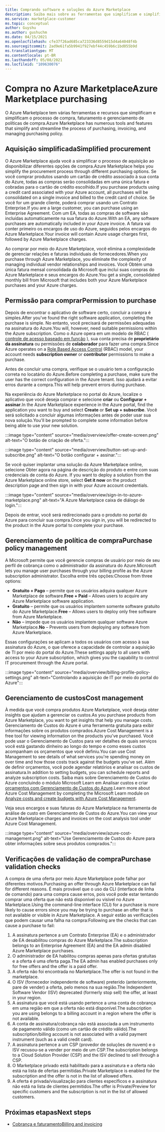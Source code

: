 ```yaml
---
title: Comprando software e soluções do Azure Marketplace
description: Saiba mais sobre as ferramentas que simplificam e simplificam as compras e o gerenciamento de software no Azure Marketplace.
ms.service: marketplace-customer
ms.topic: conceptual
author: Guyshu
ms.author: gushuchm
ms.date: 04/15/2021
ms.openlocfilehash: cfe37f26ad685ca723336d8559d15d4a64048f4b
ms.sourcegitcommit: 2ad9e61fa5b9941f927ebf44c459b6c1bd055b9d
ms.translationtype: MT
ms.contentlocale: pt-BR
ms.lasthandoff: 05/08/2021
ms.locfileid: "109630076"
---
```

# <a name="azure-marketplace-purchasing"></a><span data-ttu-id="25849-103">Compra no Azure Marketplace</span><span class="sxs-lookup"><span data-stu-id="25849-103">Azure Marketplace purchasing</span></span>

<span data-ttu-id="25849-104">O Azure Marketplace tem várias ferramentas e recursos que simplificam e simplificam o processo de compra, faturamento e gerenciamento de políticas de compra.</span><span class="sxs-lookup"><span data-stu-id="25849-104">Azure Marketplace has numerous tools and features that simplify and streamline the process of purchasing, invoicing, and managing purchasing policy.</span></span>

## <a name="simplified-procurement"></a><span data-ttu-id="25849-105">Aquisição simplificada</span><span class="sxs-lookup"><span data-stu-id="25849-105">Simplified procurement</span></span>

<span data-ttu-id="25849-106">O Azure Marketplace ajuda você a simplificar o processo de aquisição ao disponibilizar diferentes opções de compra.</span><span class="sxs-lookup"><span data-stu-id="25849-106">Azure Marketplace helps you simplify the procurement process through different purchasing options.</span></span> <span data-ttu-id="25849-107">Se você comprar produtos usando um cartão de crédito associado à sua conta do Azure, todas as compras serão consolidadas em uma única fatura e cobradas para o cartão de crédito escolhido.</span><span class="sxs-lookup"><span data-stu-id="25849-107">If you purchase products using a credit card associated with your Azure account, all purchases will be consolidated on a single invoice and billed to the credit card of choice.</span></span> <span data-ttu-id="25849-108">Se você for um grande cliente, poderá comprar usando um Contrato Enterprise.</span><span class="sxs-lookup"><span data-stu-id="25849-108">If you are a large customer, you can purchase using an Enterprise Agreement.</span></span> <span data-ttu-id="25849-109">Com um EA, todas as compras de software são incluídas automaticamente na sua fatura do Azure.</span><span class="sxs-lookup"><span data-stu-id="25849-109">With an EA, any software purchases are automatically included in your Azure invoice.</span></span> <span data-ttu-id="25849-110">A fatura vai conter primeiro os encargos de uso do Azure, seguidos pelos encargos do Azure Marketplace.</span><span class="sxs-lookup"><span data-stu-id="25849-110">Your invoice will contain Azure usage charges first, followed by Azure Marketplace charges.</span></span>

<span data-ttu-id="25849-111">Ao comprar por meio do Azure Marketplace, você elimina a complexidade de gerenciar relações e faturas individuais de fornecedores.</span><span class="sxs-lookup"><span data-stu-id="25849-111">When you purchase through Azure Marketplace, you eliminate the complexity of managing individual vendor relationships and invoices.</span></span> <span data-ttu-id="25849-112">Você Obtém uma única fatura mensal consolidada da Microsoft que inclui suas compras do Azure Marketplace e seus encargos do Azure.</span><span class="sxs-lookup"><span data-stu-id="25849-112">You get a single, consolidated monthly bill from Microsoft that includes both your Azure Marketplace purchases and your Azure charges.</span></span>

## <a name="permission-to-purchase"></a><span data-ttu-id="25849-113">Permissão para comprar</span><span class="sxs-lookup"><span data-stu-id="25849-113">Permission to purchase</span></span>

<span data-ttu-id="25849-114">Depois de encontrar o aplicativo de software certo, concluir a compra é simples.</span><span class="sxs-lookup"><span data-stu-id="25849-114">After you've found the right software application, completing the purchase is simple.</span></span> <span data-ttu-id="25849-115">No entanto, você precisará de permissões adequadas na assinatura do Azure.</span><span class="sxs-lookup"><span data-stu-id="25849-115">You will, however, need suitable permissions within the Azure subscription.</span></span> <span data-ttu-id="25849-116">Como o Azure opera em um modelo de RBAC ( [controle de acesso baseado em função](/azure/role-based-access-control/overview) ), sua conta precisa de **proprietário da assinatura** ou permissões de **colaborador** para fazer uma compra.</span><span class="sxs-lookup"><span data-stu-id="25849-116">Since Azure operates on a [Role Based Access Control](/azure/role-based-access-control/overview) (RBAC) model, your account needs **subscription owner** or **contributor** permissions to make a purchase.</span></span>

<span data-ttu-id="25849-117">Antes de concluir uma compra, verifique se o usuário tem a configuração correta no locatário do Azure.</span><span class="sxs-lookup"><span data-stu-id="25849-117">Before completing a purchase, make sure the user has the correct configuration in the Azure tenant.</span></span> <span data-ttu-id="25849-118">Isso ajudará a evitar erros durante a compra.</span><span class="sxs-lookup"><span data-stu-id="25849-118">This will help prevent errors during purchase.</span></span>

<span data-ttu-id="25849-119">Na experiência do Azure Marketplace no portal do Azure, localize o aplicativo que você deseja comprar e selecione **criar** ou **Configurar + assinar**.</span><span class="sxs-lookup"><span data-stu-id="25849-119">In the Azure Marketplace experience in the Azure portal, find the application you want to buy and select **Create** or **Set up + subscribe**.</span></span> <span data-ttu-id="25849-120">Você será solicitado a concluir algumas informações antes de poder usar sua nova solução.</span><span class="sxs-lookup"><span data-stu-id="25849-120">You'll be prompted to complete some information before being able to use your new solution.</span></span>

:::image type="content" source="media/overview/offer-create-screen.png" alt-text="O botão de criação de oferta.":::

:::image type="content" source="media/overview/button-set-up-and-subscribe.png" alt-text="O botão configurar + assinar.":::

<span data-ttu-id="25849-123">Se você quiser implantar uma solução da Azure Marketplace online, selecione Obter agora na página de descrição do produto e entre com suas credenciais de conta do Azure. </span><span class="sxs-lookup"><span data-stu-id="25849-123">If you want to deploy a solution from the Azure Marketplace online store, select **Get it now** on the product description page and then sign in with your Azure account credentials.</span></span>

:::image type="content" source="media/overview/sign-in-to-azure-marketplace.png" alt-text="A Azure Marketplace caixa de diálogo de login.":::

<span data-ttu-id="25849-125">Depois de entrar, você será redirecionado para o produto no portal do Azure para concluir sua compra.</span><span class="sxs-lookup"><span data-stu-id="25849-125">Once you sign in, you will be redirected to the product in the Azure portal to complete your purchase.</span></span>

## <a name="purchase-policy-management"></a><span data-ttu-id="25849-126">Gerenciamento de política de compra</span><span class="sxs-lookup"><span data-stu-id="25849-126">Purchase policy management</span></span>

<span data-ttu-id="25849-127">A Microsoft permite que você gerencie compras de usuário por meio de seu perfil de cobrança como o administrador da assinatura do Azure.</span><span class="sxs-lookup"><span data-stu-id="25849-127">Microsoft lets you manage user purchases through your billing profile as the Azure subscription administrator.</span></span> <span data-ttu-id="25849-128">Escolha entre três opções:</span><span class="sxs-lookup"><span data-stu-id="25849-128">Choose from three options:</span></span>

- <span data-ttu-id="25849-129">**Gratuito + Pago** – permite que os usuários adquira qualquer Azure Marketplace de software.</span><span class="sxs-lookup"><span data-stu-id="25849-129">**Free + Paid** – Allows users to acquire any Azure Marketplace software application.</span></span>
- <span data-ttu-id="25849-130">**Gratuito** – permite que os usuários implantem somente software gratuito do Azure Marketplace.</span><span class="sxs-lookup"><span data-stu-id="25849-130">**Free** – Allows users to deploy only free software from Azure Marketplace.</span></span>
- <span data-ttu-id="25849-131">**Não** – impede que os usuários implantem qualquer software Azure Marketplace.</span><span class="sxs-lookup"><span data-stu-id="25849-131">**No** – Prevents users from deploying any software from Azure Marketplace.</span></span>

<span data-ttu-id="25849-132">Essas configurações se aplicam a todos os usuários com acesso à sua assinatura do Azure, o que oferece a capacidade de controlar a aquisição de TI por meio do portal do Azure.</span><span class="sxs-lookup"><span data-stu-id="25849-132">These settings apply to all users with access to your Azure subscription, which gives you the capability to control IT procurement through the Azure portal.</span></span>

:::image type="content" source="media/overview/billing-profile-policy-settings.png" alt-text="Controlando a aquisição de IT por meio do portal do Azure":::

## <a name="cost-management"></a><span data-ttu-id="25849-134">Gerenciamento de custos</span><span class="sxs-lookup"><span data-stu-id="25849-134">Cost management</span></span>

<span data-ttu-id="25849-135">À medida que você compra produtos Azure Marketplace, você deseja obter insights que ajudam a gerenciar os custos.</span><span class="sxs-lookup"><span data-stu-id="25849-135">As you purchase products from Azure Marketplace, you want to get insights that help you manage costs.</span></span> <span data-ttu-id="25849-136">Gerenciamento de Custos do Azure é uma ferramenta gratuita para exibir informações sobre os produtos comprados.</span><span class="sxs-lookup"><span data-stu-id="25849-136">Azure Cost Management is a free tool for viewing information on the products you've purchased.</span></span> <span data-ttu-id="25849-137">Você pode usar o Gerenciamento de Custos para ver detalhes de quais serviços você está gastando dinheiro ao longo do tempo e como esses custos acompanham os orçamentos que você definiu.</span><span class="sxs-lookup"><span data-stu-id="25849-137">You can use Cost Management to see details of what services you're spending money on over time and how those costs track against the budgets you've set.</span></span> <span data-ttu-id="25849-138">Além de definir orçamentos, você pode agendar relatórios e analisar os custos de assinatura.</span><span class="sxs-lookup"><span data-stu-id="25849-138">In addition to setting budgets, you can schedule reports and analyze subscription costs.</span></span> <span data-ttu-id="25849-139">Saiba mais sobre Gerenciamento de Custos do Azure concluindo o módulo Microsoft Learn em Analisar custos e criar [orçamentos com Gerenciamento de Custos do Azure](/learn/modules/analyze-costs-create-budgets-azure-cost-management/).</span><span class="sxs-lookup"><span data-stu-id="25849-139">Learn more about Azure Cost Management by completing the Microsoft Learn module on [Analyze costs and create budgets with Azure Cost Management](/learn/modules/analyze-costs-create-budgets-azure-cost-management/).</span></span>

<span data-ttu-id="25849-140">Veja seus encargos e suas faturas do Azure Marketplace na ferramenta de análise de custo em Gerenciamento de Custos do Azure.</span><span class="sxs-lookup"><span data-stu-id="25849-140">You can view your Azure Marketplace charges and invoices on the cost analysis tool under Azure Cost Management.</span></span>

:::image type="content" source="media/overview/azure-cost-management.png" alt-text="Use Gerenciamento de Custos do Azure para obter informações sobre seus produtos comprados.":::

## <a name="purchase-validation-checks"></a><span data-ttu-id="25849-142">Verificações de validação de compra</span><span class="sxs-lookup"><span data-stu-id="25849-142">Purchase validation checks</span></span>

<span data-ttu-id="25849-143">A compra de uma oferta por meio Azure Marketplace pode falhar por diferentes motivos.</span><span class="sxs-lookup"><span data-stu-id="25849-143">Purchasing an offer through Azure Marketplace can fail for different reasons.</span></span> <span data-ttu-id="25849-144">É mais provável que o uso da CLI (interface de linha de comando) para uma compra cause erros, pois você pode estar tentando comprar uma oferta que não está disponível ou visível no Azure Marketplace.</span><span class="sxs-lookup"><span data-stu-id="25849-144">Using the command-line interface (CLI) for a purchase is more likely to cause errors since you may be trying to purchase an offer that is not available or visible in Azure Marketplace.</span></span> <span data-ttu-id="25849-145">A seguir estão as verificações que podem causar uma falha na compra:</span><span class="sxs-lookup"><span data-stu-id="25849-145">Following are the checks that can cause a purchase to fail:</span></span>

1. <span data-ttu-id="25849-146">A assinatura pertence a um Contrato Enterprise (EA) e o administrador de EA desabilitou compras do Azure Marketplace.</span><span class="sxs-lookup"><span data-stu-id="25849-146">The subscription belongs to an Enterprise Agreement (EA) and the EA admin disabled Azure Marketplace purchases.</span></span>
1. <span data-ttu-id="25849-147">O administrador de EA habilitou compras apenas para ofertas gratuitas e a oferta é uma oferta paga.</span><span class="sxs-lookup"><span data-stu-id="25849-147">The EA admin has enabled purchases only for free offers and the offer is a paid offer.</span></span>
1. <span data-ttu-id="25849-148">A oferta não foi encontrada no Marketplace.</span><span class="sxs-lookup"><span data-stu-id="25849-148">The offer is not found in the marketplace.</span></span>
1. <span data-ttu-id="25849-149">O ISV (fornecedor independente de software) preterido (anteriormente, pare de vender) a oferta, pelo menos na sua região.</span><span class="sxs-lookup"><span data-stu-id="25849-149">The Independent Software Vendor (ISV) deprecated (formerly stop sell) the offer, at least in your region.</span></span>
1. <span data-ttu-id="25849-150">A assinatura que você está usando pertence a uma conta de cobrança em uma região em que a oferta não está disponível.</span><span class="sxs-lookup"><span data-stu-id="25849-150">The subscription you are using belongs to a billing account in a region where the offer is not available.</span></span>
1. <span data-ttu-id="25849-151">A conta de assinatura/cobrança não está associada a um instrumento de pagamento válido (como um cartão de crédito válido).</span><span class="sxs-lookup"><span data-stu-id="25849-151">The subscription/billing account is not associated with a valid payment instrument (such as a valid credit card).</span></span>
1. <span data-ttu-id="25849-152">A assinatura pertence a um CSP (provedor de soluções de nuvem) e o ISV recusou-se a vender por meio de um CSP.</span><span class="sxs-lookup"><span data-stu-id="25849-152">The subscription belongs to a Cloud Solution Provider (CSP) and the ISV declined to sell through a CSP.</span></span>
1. <span data-ttu-id="25849-153">O Marketplace privado está habilitado para a assinatura e a oferta não está na lista de ofertas permitidas.</span><span class="sxs-lookup"><span data-stu-id="25849-153">Private Marketplace is enabled for the subscription and the offer is not in the list of allowed offers.</span></span>
1. <span data-ttu-id="25849-154">A oferta é privada/visualização para clientes específicos e a assinatura não está na lista de clientes permitidos.</span><span class="sxs-lookup"><span data-stu-id="25849-154">The offer is Private/Preview for specific customers and the subscription is not in the list of allowed customers.</span></span>

## <a name="next-steps"></a><span data-ttu-id="25849-155">Próximas etapas</span><span class="sxs-lookup"><span data-stu-id="25849-155">Next steps</span></span>

- [<span data-ttu-id="25849-156">Cobrança e faturamento</span><span class="sxs-lookup"><span data-stu-id="25849-156">Billing and invoicing</span></span>](billing-invoicing.md)